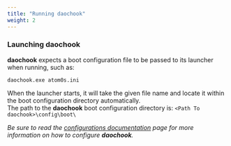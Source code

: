 ```yaml
---
title: "Running daochook"
weight: 2
---
```


### Launching daochook

**daochook** expects a boot configuration file to be passed to its launcher when running, such as:

```
daochook.exe atom0s.ini
```

When the launcher starts, it will take the given file name and locate it within the boot configuration directory automatically.\
The path to the **daochook** boot configuration directory is: `<Path To daochook>\config\boot\`

_Be sure to read the [configurations documentation](/usage/configurations/) page for more information on how to configure **daochook**._